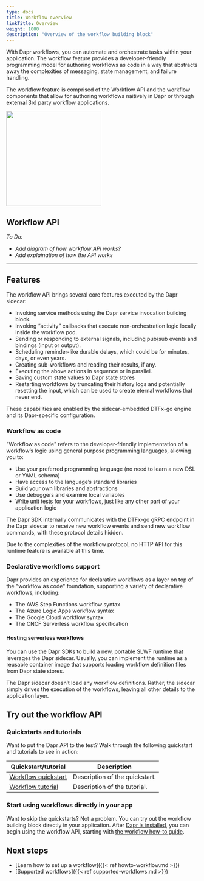 ```yaml
---
type: docs
title: Workflow overview
linkTitle: Overview
weight: 1000
description: "Overview of the workflow building block"
---
```


With Dapr workflows, you can automate and orchestrate tasks within your application. The workflow feature provides a developer-friendly programming model for authoring workflows as code in a way that abstracts away the complexities of messaging, state management, and failure handling.

The workflow feature is comprised of the Workflow API and the workflow components that allow for authoring workflows naitively in Dapr or through external 3rd party workflow applications.

<img src="/images/concepts-building-blocks.png" width=250>

## Workflow API

*To Do:*
- *Add diagram of how workflow API works?*
- *Add explaination of how the API works*

---


## Features

The workflow API brings several core features executed by the Dapr sidecar:

- Invoking service methods using the Dapr service invocation building block.
- Invoking “activity” callbacks that execute non-orchestration logic locally inside the workflow pod.
- Sending or responding to external signals, including pub/sub events and bindings (input or output).
- Scheduling reminder-like durable delays, which could be for minutes, days, or even years.
- Creating sub-workflows and reading their results, if any.
- Executing the above actions in sequence or in parallel.
- Saving custom state values to Dapr state stores
- Restarting workflows by truncating their history logs and potentially resetting the input, which can be used to create eternal workflows that never end.

These capabilities are enabled by the sidecar-embedded DTFx-go engine and its Dapr-specific configuration.

### Workflow as code

"Workflow as code" refers to the developer-friendly implementation of a workflow’s logic using general purpose programming languages, allowing you to:

- Use your preferred programming language (no need to learn a new DSL or YAML schema)
- Have access to the language’s standard libraries
- Build your own libraries and abstractions
- Use debuggers and examine local variables
- Write unit tests for your workflows, just like any other part of your application logic

The Dapr SDK internally communicates with the DTFx-go gRPC endpoint in the Dapr sidecar to receive new workflow events and send new workflow commands, with these protocol details hidden. 

Due to the complexities of the workflow protocol, no HTTP API for this runtime feature is available at this time.

### Declarative workflows support

Dapr provides an experience for declarative workflows as a layer on top of the "workflow as code" foundation, supporting a variety of declarative workflows, including:
- The AWS Step Functions workflow syntax
- The Azure Logic Apps workflow syntax
- The Google Cloud workflow syntax
- The CNCF Serverless workflow specification

#### Hosting serverless workflows

You can use the Dapr SDKs to build a new, portable SLWF runtime that leverages the Dapr sidecar. Usually, you can implement the runtime as a reusable container image that supports loading workflow definition files from Dapr state stores. 

The Dapr sidecar doesn’t load any workflow definitions. Rather, the sidecar simply drives the execution of the workflows, leaving all other details to the application layer.


## Try out the workflow API

<!-- 
If applicable, include a section with links to the related quickstart, how-to guides, or tutorials. --> 

### Quickstarts and tutorials

Want to put the Dapr <topic> API to the test? Walk through the following quickstart and tutorials to see <topic> in action:

| Quickstart/tutorial | Description |
| ------------------- | ----------- |
| [Workflow quickstart](link) | Description of the quickstart. |
| [Workflow tutorial](link) | Description of the tutorial. |

### Start using workflows directly in your app

Want to skip the quickstarts? Not a problem. You can try out the workflow building block directly in your application. After [Dapr is installed](link), you can begin using the workflow API, starting with [the workflow how-to guide](link).

## Next steps

- [Learn how to set up a workflow]({{< ref howto-workflow.md >}})
- [Supported workflows]({{< ref supported-workflows.md >}})

